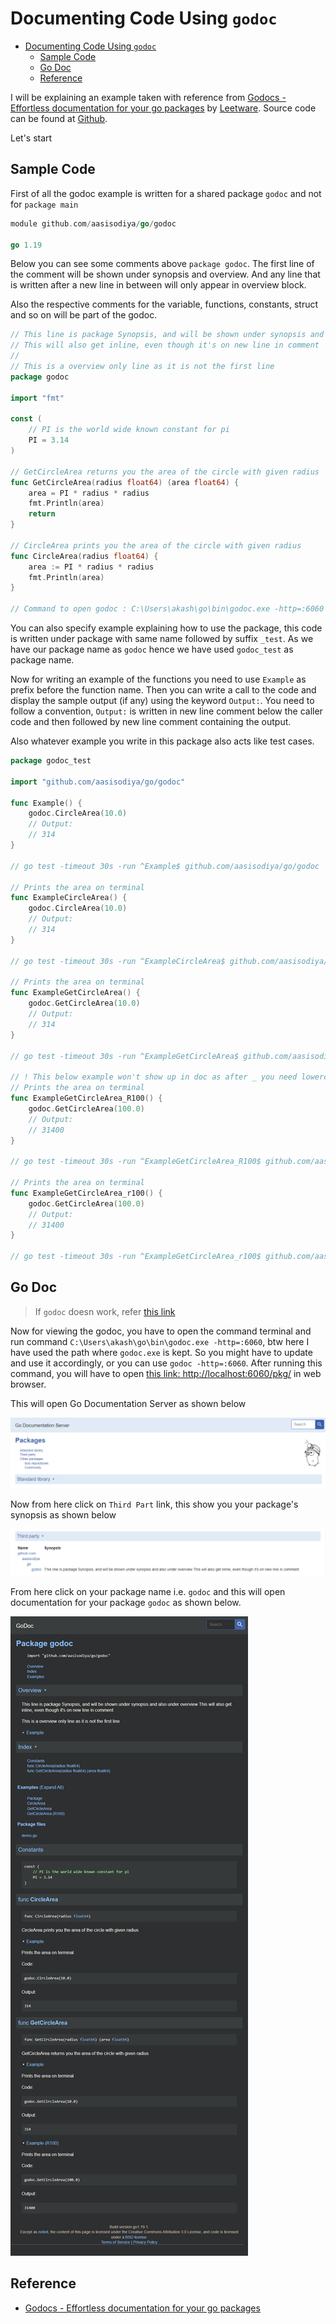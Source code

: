 # Documenting Code Using `godoc`

- [Documenting Code Using `godoc`](#documenting-code-using-godoc)
  - [Sample Code](#sample-code)
  - [Go Doc](#go-doc)
  - [Reference](#reference)

I will be explaining an example taken with reference from [Godocs - Effortless documentation for your go packages](https://www.youtube.com/watch?v=80VT3xexcWs) by [Leetware](https://www.youtube.com/channel/UC_hv2IPy6vSLAJkJnOSsOrw). Source code can be found at [Github](https://github.com/aasisodiya/go/tree/master/golang-godoc).

Let's start

## Sample Code

First of all the godoc example is written for a shared package `godoc` and not for `package main`

```go
module github.com/aasisodiya/go/godoc

go 1.19
```

Below you can see some comments above `package godoc`. The first line of the comment will be shown under synopsis and overview. And any line that is written after a new line in between will only appear in overview block.

Also the respective comments for the variable, functions, constants, struct and so on will be part of the godoc.

```go
// This line is package Synopsis, and will be shown under synopsis and also under overview
// This will also get inline, even though it's on new line in comment
//
// This is a overview only line as it is not the first line
package godoc

import "fmt"

const (
    // PI is the world wide known constant for pi
    PI = 3.14
)

// GetCircleArea returns you the area of the circle with given radius
func GetCircleArea(radius float64) (area float64) {
    area = PI * radius * radius
    fmt.Println(area)
    return
}

// CircleArea prints you the area of the circle with given radius
func CircleArea(radius float64) {
    area := PI * radius * radius
    fmt.Println(area)
}

// Command to open godoc : C:\Users\akash\go\bin\godoc.exe -http=:6060
```

You can also specify example explaining how to use the package, this code is written under package with same name followed by suffix `_test`. As we have our package name as `godoc` hence we have used `godoc_test` as package name.

Now for writing an example of the functions you need to use `Example` as prefix before the function name. Then you can write a call to the code and display the sample output (if any) using the keyword `Output:`. You need to follow a convention, `Output:` is written in new line comment below the caller code and then followed by new line comment containing the output.

Also whatever example you write in this package also acts like test cases.

```go
package godoc_test

import "github.com/aasisodiya/go/godoc"

func Example() {
    godoc.CircleArea(10.0)
    // Output:
    // 314
}

// go test -timeout 30s -run ^Example$ github.com/aasisodiya/go/godoc

// Prints the area on terminal
func ExampleCircleArea() {
    godoc.CircleArea(10.0)
    // Output:
    // 314
}

// go test -timeout 30s -run ^ExampleCircleArea$ github.com/aasisodiya/go/godoc

// Prints the area on terminal
func ExampleGetCircleArea() {
    godoc.GetCircleArea(10.0)
    // Output:
    // 314
}

// go test -timeout 30s -run ^ExampleGetCircleArea$ github.com/aasisodiya/go/godoc

// ! This below example won't show up in doc as after _ you need lowercase
// Prints the area on terminal
func ExampleGetCircleArea_R100() {
    godoc.GetCircleArea(100.0)
    // Output:
    // 31400
}

// go test -timeout 30s -run ^ExampleGetCircleArea_R100$ github.com/aasisodiya/go/godoc

// Prints the area on terminal
func ExampleGetCircleArea_r100() {
    godoc.GetCircleArea(100.0)
    // Output:
    // 31400
}

// go test -timeout 30s -run ^ExampleGetCircleArea_r100$ github.com/aasisodiya/go/godoc
```

## Go Doc

> If `godoc` doesn work, refer [this link](https://aasisodiya.github.io/go/golang-general/golang-basics/#documenting-go-code-with-godoc)

Now for viewing the godoc, you have to open the command terminal and run command `C:\Users\akash\go\bin\godoc.exe -http=:6060`, btw here I have used the path where `godoc.exe` is kept. So you might have to update and use it accordingly, or you can use `godoc -http=:6060`. After running this command, you will have to open [this link: http://localhost:6060/pkg/](http://localhost:6060/pkg/) in web browser.

This will open Go Documentation Server as shown below

![Go Documentation Server](./img/godoc1.png)

Now from here click on `Third Part` link, this show you your package's synopsis as shown below

![Go Documentation Server](./img/godoc2.png)

From here click on your package name i.e. `godoc` and this will open documentation for your package `godoc` as shown below.

![Go Documentation Server](./img/godoc3.png)

## Reference

- [Godocs - Effortless documentation for your go packages](https://www.youtube.com/watch?v=80VT3xexcWs)
